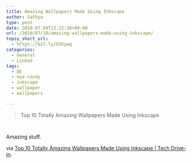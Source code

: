 ```yaml
---
title: Amazing Wallpapers Made Using Inkscape
author: Sathya
type: post
date: 2010-07-09T22:22:26+00:00
url: /2010/07/10/amazing-wallpapers-made-using-inkscape/
topsy_short_url:
  - https://bit.ly/b5hywq
categories:
  - General
  - Linked
tags:
  - DE
  - eye-candy
  - inkscape
  - wallpaper
  - wallpapers

---
```

> Top 10 Totally Amazing Wallpapers Made Using Inkscape

<p style="text-align: center;">
  <a href="https://www.techdrivein.com/2010/07/top-10-totally-amazing-wallpapers-made.html#more"><img src='https://sathyasays.com/wp-content/uploads/2010/07/Snooker_by_Maddrum.png' alt='' /></a>
</p>

<p style="text-align: center;">
  <a href="https://www.techdrivein.com/2010/07/top-10-totally-amazing-wallpapers-made.html#more"><img src='https://sathyasays.com/wp-content/uploads/2010/07/Ferrari_360_Spyder_by_Simarilius.png' alt='' /></a>
</p>

Amazing stuff.

via [Top 10 Totally Amazing Wallpapers Made Using Inkscape | Tech Drive-in][1].

 [1]: https://www.techdrivein.com/2010/07/top-10-totally-amazing-wallpapers-made.html#more
